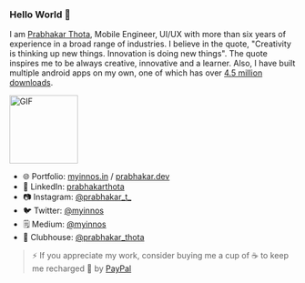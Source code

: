 ### Hello World 👋

I am [Prabhakar Thota](https://www.myinnos.in/ "MyInnos"), Mobile Engineer, UI/UX with more than six years of experience in a broad range of industries. I believe in the quote, "Creativity is thinking up new things. Innovation is doing new things". The quote inspires me to be always creative, innovative and a learner. Also, I have built multiple android apps on my own, one of which has over [4.5 million downloads](https://play.google.com/store/apps/dev?id=7130452962130649213 "4.5 million").

<img alt="GIF" height= 120 src="https://i.postimg.cc/v82qzLf7/dev-designer.gif" />

* 🌐 Portfolio: [myinnos.in](https://www.myinnos.in "Prabhakar Thota") / [prabhakar.dev](http://www.prabhakar.dev "Prabhakar Thota")
* 💼 LinkedIn: [prabhakarthota](https://www.linkedin.com/in/prabhakarthota "Prabhakar Thota on LinkedIn")
* 📷 Instagram: [@prabhakar_t_](https://www.instagram.com/prabhakar_t_/ "Prabhakar Thota on Instagram")   
* 🐦 Twitter: [@myinnos](https://twitter.com/MyInnos "Prabhakar Thota on Twitter")   
* 🗒️ Medium: [@myinnos](https://myinnos.medium.com/ "Prabhakar Thota on Medium")   
* 👋 Clubhouse: [@prabhakar_thota](https://clubhouse.com/@prabhakar_thota "Prabhakar Thota on ClubHouse")   

>⚡ If you appreciate my work, consider buying me a cup of :coffee: to keep me recharged :metal: by [PayPal](https://www.paypal.me/fansfolio)

<!--- [![ReadMe Card](https://github-readme-stats.vercel.app/api/pin/?username=myinnos&repo=AppFontChanger)](https://github.com/myinnos/AppFontChanger) [![ReadMe Card](https://github-readme-stats.vercel.app/api/pin/?username=myinnos&repo=AppIconNameChanger)](https://github.com/myinnos/AppIconNameChanger) -->

